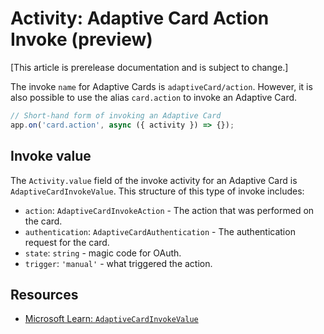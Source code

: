 # Activity: Adaptive Card Action Invoke (preview)

[This article is prerelease documentation and is subject to change.]

The invoke `name` for Adaptive Cards is `adaptiveCard/action`. However, it is also possible to use the alias `card.action` to invoke an Adaptive Card.

```typescript
// Short-hand form of invoking an Adaptive Card
app.on('card.action', async ({ activity }) => {});
```

## Invoke value

The `Activity.value` field of the invoke activity for an Adaptive Card is `AdaptiveCardInvokeValue`. This structure of this type of invoke includes:

- `action`: `AdaptiveCardInvokeAction` - The action that was performed on the card.
- `authentication`: `AdaptiveCardAuthentication` - The authentication request for the card.
- `state`: `string` - magic code for OAuth.
- `trigger`: `'manual'` - what triggered the action.

## Resources

- [Microsoft Learn: `AdaptiveCardInvokeValue`](https://learn.microsoft.com/en-us/javascript/api/botframework-schema/adaptivecardinvokevalue?view=botbuilder-ts-latest)